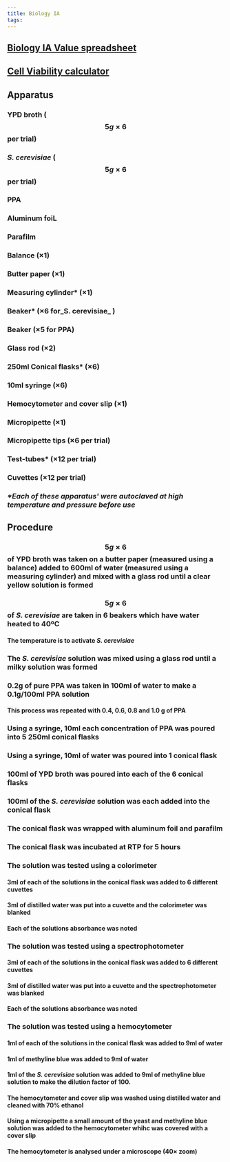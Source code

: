 ```yaml
---
title: Biology IA
tags:
---
```


## [Biology IA Value spreadsheet](https://docs.google.com/spreadsheets/d/1KQqqrPHAmVt9peTZIlsk0FV1Pol2nd6xq_8nzRSKfOU/edit#gid=0)
## [Cell Viability calculator](https://docs.google.com/spreadsheets/d/1ApCsLzG8afyvXE5y0SHGbqV6SkttH6-GZ37Jzck5JL8/edit#gid=0)
## **Apparatus**
### YPD broth ( $$5g×6$$ per trial)
### _S. cerevisiae_  ( $$5g×6$$ per trial)
### PPA
### Aluminum foiL
### Parafilm
### Balance (×1)
### Butter paper (×1)
### Measuring cylinder* (×1)
### Beaker* (×6 for_S. cerevisiae_  )
### Beaker (×5 for PPA)
### Glass rod (×2)
### 250ml Conical flasks* (×6)
### 10ml syringe (×6)
### Hemocytometer and cover slip (×1)
### Micropipette (×1)
### Micropipette tips (×6 per trial)
### Test-tubes* (×12 per trial)
### Cuvettes (×12 per trial)
### _*Each of these apparatus' were autoclaved at high temperature and pressure before use_
## **Procedure**
### $$5g×6$$ of YPD broth was taken on a butter paper (measured using a balance) added to 600ml of water (measured using a measuring cylinder) and mixed with a glass rod until a clear yellow solution is formed
### $$5g×6$$ of _S. cerevisiae_ are taken in 6 beakers which have water heated to 40ºC
#### The temperature is to activate _S. cerevisiae_
### The _S. cerevisiae_  solution was mixed using a glass rod until a milky solution was formed
### 0.2g of pure PPA was taken in 100ml of water to make a 0.1g/100ml PPA solution
#### This process was repeated with 0.4, 0.6, 0.8 and 1.0 g of PPA
### Using a syringe, 10ml each concentration of PPA was poured into 5 250ml conical flasks
### Using a syringe, 10ml of water was poured into 1 conical flask
### 100ml of YPD broth was poured into each of the 6 conical flasks
### 100ml of the _S. cerevisiae_ solution was each added into the conical flask
### The conical flask was wrapped with aluminum foil and parafilm
### The conical flask was incubated at RTP for 5 hours
### The solution was tested using a colorimeter
#### 3ml of each of the solutions in the conical flask was added to 6 different cuvettes
#### 3ml of distilled water was put into a cuvette and the colorimeter was blanked
#### Each of the solutions absorbance was noted
### The solution was tested using a spectrophotometer
#### 3ml of each of the solutions in the conical flask was added to 6 different cuvettes
#### 3ml of distilled water was put into a cuvette and the spectrophotometer was blanked
#### Each of the solutions absorbance was noted
### The solution was tested using a hemocytometer
#### 1ml of each of the solutions in the conical flask was added to 9ml of water
#### 1ml of methyline blue was added to 9ml of water
#### 1ml of the _S. cerevisiae_ solution was added to 9ml of methyline blue solution to make the dilution factor of 100.
#### The hemocytometer and cover slip was washed using distilled water and cleaned with 70% ethanol
#### Using a micropipette a small amount of the yeast and methyline blue solution was added to the hemocytometer whihc was covered with a cover slip
#### The hemocytometer is analysed under a microscope (40× zoom)
